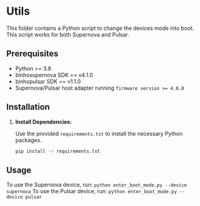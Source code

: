 # Utils

This folder contains a Python script to change the devices mode into boot. This script works for both Supernova and Pulsar.

## Prerequisites

- Python >= 3.8
- binhosupernova SDK == v4.1.0
- binhopulsar SDK == v1.1.0
- Supernova/Pulsar host adapter running `firmware version >= 4.0.0`

## Installation

1. **Install Dependencies:**

   Use the provided `requirements.txt` to install the necessary Python packages.

   ```bash
   pip install -r requirements.txt
   ```

## Usage

To use the Supernova device, run: ``python enter_boot_mode.py --device supernova``
To use the Pulsar device, run: ``python enter_boot_mode.py --device pulsar``